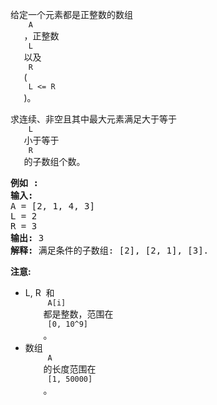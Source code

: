 <html>
 <body>
  <p>
   给定一个元素都是正整数的数组
   <code>
    A
   </code>
   ，正整数
   <code>
    L
   </code>
   以及
   <code>
    R
   </code>
   (
   <code>
    L &lt;= R
   </code>
   )。
  </p>
  <p>
   求连续、非空且其中最大元素满足大于等于
   <code>
    L
   </code>
   小于等于
   <code>
    R
   </code>
   的子数组个数。
  </p>
  <pre><strong>例如 :</strong>
<strong>输入:</strong> 
A = [2, 1, 4, 3]
L = 2
R = 3
<strong>输出:</strong> 3
<strong>解释:</strong> 满足条件的子数组: [2], [2, 1], [3].
</pre>
  <p>
   <strong>
    注意:
   </strong>
  </p>
  <ul>
   <li>
    L, R  和
    <code>
     A[i]
    </code>
    都是整数，范围在
    <code>
     [0, 10^9]
    </code>
    。
   </li>
   <li>
    数组
    <code>
     A
    </code>
    的长度范围在
    <code>
     [1, 50000]
    </code>
    。
   </li>
  </ul>
 </body>
</html>